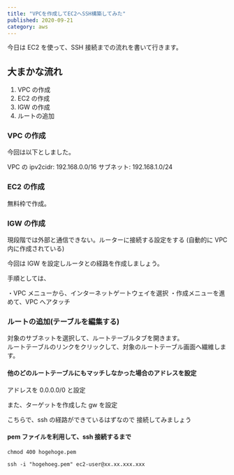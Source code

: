 ```yaml
---
title: "VPCを作成してEC2へSSH構築してみた"
published: 2020-09-21
category: aws
---
```


今日は EC2 を使って、SSH 接続までの流れを書いて行きます。

## 大まかな流れ

1. VPC の作成
2. EC2 の作成
3. IGW の作成
4. ルートの追加

### VPC の作成

今回は以下としました。

VPC の ipv2cidr: 192.168.0.0/16
サブネット: 192.168.1.0/24

### EC2 の作成

無料枠で作成。

### IGW の作成

現段階では外部と通信できない。ルーターに接続する設定をする
(自動的に VPC 内に作成されている)

今回は IGW を設定しルータとの経路を作成しましょう。

手順としては、

・VPC メニューから、インターネットゲートウェイを選択
・作成メニューを進めて、VPC へアタッチ

### ルートの追加(テーブルを編集する)

対象のサブネットを選択して、ルートテーブルタブを開きます。  
ルートテーブルのリンクをクリックして、対象のルートテーブル画面へ繊維します。

#### 他のどのルートテーブルにもマッチしなかった場合のアドレスを設定

アドレスを 0.0.0.0/0 と設定

また、ターゲットを作成した gw を設定

こちらで、ssh の経路ができているはずなので 接続してみましょう

#### pem ファイルを利用して、ssh 接続するまで

```
chmod 400 hogehoge.pem

ssh -i "hogehoeg.pem" ec2-user@xx.xx.xxx.xxx
```
